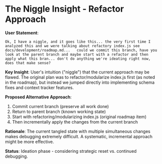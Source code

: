 # The Niggle Insight - Refactor Approach

**User Statement**: 
```
Ok, I have a niggle, and it goes like this... the very first time I analyzed this and we were talking about refactory index.js see docs/development/roadmap.md...   could we commit this branch, have you look at the parent branch and maybe start with a refactor and then apply what this bran... don't do anything we're ideating right now,   does that make sense?
```

**Key Insight**: User's intuition ("niggle") that the current approach may be flawed. The original plan was to refactor/modularize index.js first (as noted in the roadmap), but instead we jumped directly into implementing schema fixes and context tracker features.

**Proposed Alternative Approach**:
1. Commit current branch (preserve all work done)
2. Return to parent branch (known working state)
3. Start with refactoring/modularizing index.js (original roadmap item)
4. Then incrementally apply the changes from the current branch

**Rationale**: The current tangled state with multiple simultaneous changes makes debugging extremely difficult. A systematic, incremental approach might be more effective.

**Status**: Ideation phase - considering strategic reset vs. continued debugging.
